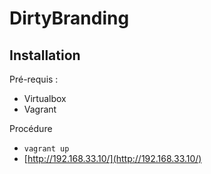 # DirtyBranding

## Installation

Pré-requis : 
- Virtualbox
- Vagrant

Procédure
- `vagrant up`
- [http://192.168.33.10/](http://192.168.33.10/)
